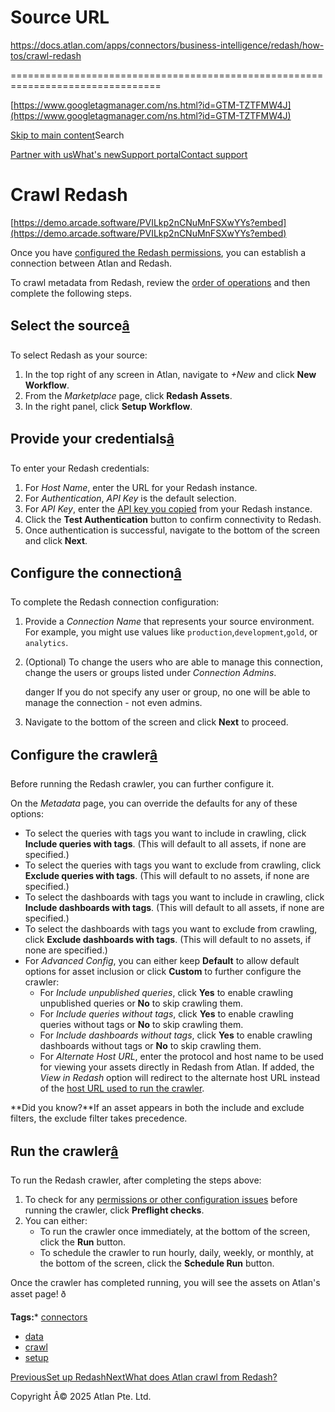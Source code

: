 # Source URL
https://docs.atlan.com/apps/connectors/business-intelligence/redash/how-tos/crawl-redash

================================================================================

<!--
canonical: https://docs.atlan.com/apps/connectors/business-intelligence/redash/how-tos/crawl-redash
link-alternate: https://docs.atlan.com/apps/connectors/business-intelligence/redash/how-tos/crawl-redash
meta-description: Once you have [configured the Redash permissions](/apps/connectors/business-intelligence/redash/how-tos/set-up-redash), you can establish a connection between Atlan and Redash.
meta-docsearch:docusaurus_tag: docs-default-current
meta-docsearch:language: en
meta-docsearch:version: current
meta-docusaurus_locale: en
meta-docusaurus_tag: docs-default-current
meta-docusaurus_version: current
meta-generator: Docusaurus v3.8.1
meta-og-description: Once you have [configured the Redash permissions](/apps/connectors/business-intelligence/redash/how-tos/set-up-redash), you can establish a connection between Atlan and Redash.
meta-og-locale: en
meta-og-title: Crawl Redash | Atlan Documentation
meta-og-url: https://docs.atlan.com/apps/connectors/business-intelligence/redash/how-tos/crawl-redash
meta-twitter:card: summary_large_image
meta-viewport: width=device-width,initial-scale=1
title: Crawl Redash | Atlan Documentation
-->

[https://www.googletagmanager.com/ns.html?id=GTM-TZTFMW4J](https://www.googletagmanager.com/ns.html?id=GTM-TZTFMW4J)

[Skip to main content](#__docusaurus_skipToContent_fallback)Search

[Partner with us](https://docs.google.com/forms/d/e/1FAIpQLScuAIhCm2GS7YFstrOjawbP8J7PUmOynQo7wI2yGCcCyEcVSw/viewform)[What's new](https://shipped.atlan.com/)[Support portal](https://atlan.zendesk.com/auth/v2/login/signin?return_to=https%3A%2F%2Fatlan.zendesk.com%2Fhc%2Fen-us&theme=hc&locale=en-us&brand_id=1900000425113&auth_origin=1900000425113%2Cfalse%2Ctrue)[Contact support](/support/submit-request)

Crawl Redash
============

[https://demo.arcade.software/PVILkp2nCNuMnFSXwYYs?embed](https://demo.arcade.software/PVILkp2nCNuMnFSXwYYs?embed)

Once you have [configured the Redash permissions](/apps/connectors/business-intelligence/redash/how-tos/set-up-redash), you can establish a connection between Atlan and Redash.

To crawl metadata from Redash, review the [order of operations](/product/connections/how-tos/order-workflows) and then complete the following steps.

Select the source[â](#select-the-source "Direct link to Select the source")
-----------------------------------------------------------------------------

To select Redash as your source:

1. In the top right of any screen in Atlan, navigate to *\+New* and click **New Workflow**.
2. From the *Marketplace* page, click **Redash Assets**.
3. In the right panel, click **Setup Workflow**.

Provide your credentials[â](#provide-your-credentials "Direct link to Provide your credentials")
--------------------------------------------------------------------------------------------------

To enter your Redash credentials:

1. For *Host Name*, enter the URL for your Redash instance.
2. For *Authentication*, *API Key* is the default selection.
3. For *API Key*, enter the [API key you copied](/apps/connectors/business-intelligence/redash/how-tos/set-up-redash#configure-new-user) from your Redash instance.
4. Click the **Test Authentication** button to confirm connectivity to Redash.
5. Once authentication is successful, navigate to the bottom of the screen and click **Next**.

Configure the connection[â](#configure-the-connection "Direct link to Configure the connection")
--------------------------------------------------------------------------------------------------

To complete the Redash connection configuration:

1. Provide a *Connection Name* that represents your source environment. For example, you might use values like `production`,`development`,`gold`, or `analytics`.
2. (Optional) To change the users who are able to manage this connection, change the users or groups listed under *Connection Admins*.

    danger If you do not specify any user or group, no one will be able to manage the connection \- not even admins.
3. Navigate to the bottom of the screen and click **Next** to proceed.

Configure the crawler[â](#configure-the-crawler "Direct link to Configure the crawler")
-----------------------------------------------------------------------------------------

Before running the Redash crawler, you can further configure it.

On the *Metadata* page, you can override the defaults for any of these options:

* To select the queries with tags you want to include in crawling, click **Include queries with tags**. (This will default to all assets, if none are specified.)
* To select the queries with tags you want to exclude from crawling, click **Exclude queries with tags**. (This will default to no assets, if none are specified.)
* To select the dashboards with tags you want to include in crawling, click **Include dashboards with tags**. (This will default to all assets, if none are specified.)
* To select the dashboards with tags you want to exclude from crawling, click **Exclude dashboards with tags**. (This will default to no assets, if none are specified.)
* For *Advanced Config*, you can either keep **Default** to allow default options for asset inclusion or click **Custom** to further configure the crawler:
    + For *Include unpublished queries*, click **Yes** to enable crawling unpublished queries or **No** to skip crawling them.
    + For *Include queries without tags*, click **Yes** to enable crawling queries without tags or **No** to skip crawling them.
    + For *Include dashboards without tags*, click **Yes** to enable crawling dashboards without tags or **No** to skip crawling them.
    + For *Alternate Host URL*, enter the protocol and host name to be used for viewing your assets directly in Redash from Atlan. If added, the *View in Redash* option will redirect to the alternate host URL instead of the [host URL used to run the crawler](/apps/connectors/business-intelligence/redash/how-tos/crawl-redash).

**Did you know?**If an asset appears in both the include and exclude filters, the exclude filter takes precedence.

Run the crawler[â](#run-the-crawler "Direct link to Run the crawler")
-----------------------------------------------------------------------

To run the Redash crawler, after completing the steps above:

1. To check for any [permissions or other configuration issues](/apps/connectors/business-intelligence/redash/references/preflight-checks-for-redash) before running the crawler, click **Preflight checks**.
2. You can either:
    * To run the crawler once immediately, at the bottom of the screen, click the **Run** button.
    * To schedule the crawler to run hourly, daily, weekly, or monthly, at the bottom of the screen, click the **Schedule Run** button.

Once the crawler has completed running, you will see the assets on Atlan's asset page! ð

**Tags:*** [connectors](/tags/connectors)
* [data](/tags/data)
* [crawl](/tags/crawl)
* [setup](/tags/setup)

[PreviousSet up Redash](/apps/connectors/business-intelligence/redash/how-tos/set-up-redash)[NextWhat does Atlan crawl from Redash?](/apps/connectors/business-intelligence/redash/references/what-does-atlan-crawl-from-redash)

Copyright Â© 2025 Atlan Pte. Ltd.

